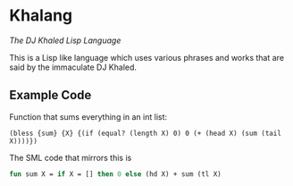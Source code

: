 # Khalang
*The DJ Khaled Lisp Language*

This is a Lisp like language which uses various phrases and works that are said by the immaculate DJ Khaled.

## Example Code

Function that sums everything in an int list:
```
(bless {sum} {X} {(if (equal? (length X) 0) 0 (+ (head X) (sum (tail X))))})
```

The SML code that mirrors this is
```SML
fun sum X = if X = [] then 0 else (hd X) + sum (tl X)
```
